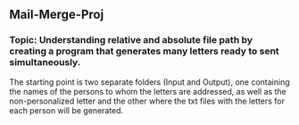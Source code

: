 ## Mail-Merge-Proj
### Topic: Understanding relative and absolute file path by creating a program that generates many letters ready to sent simultaneously.
The starting point is two separate folders (Input and Output), one containing the names of the persons to whom the letters are addressed, as well as the non-personalized letter and the other where the txt files with the letters for each person will be generated.
